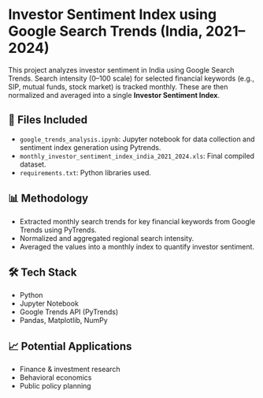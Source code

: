 # Investor Sentiment Index using Google Search Trends (India, 2021–2024)

This project analyzes investor sentiment in India using Google Search Trends. Search intensity (0–100 scale) for selected financial keywords (e.g., SIP, mutual funds, stock market) is tracked monthly. These are then normalized and averaged into a single **Investor Sentiment Index**.

## 📁 Files Included

- `google_trends_analysis.ipynb`: Jupyter notebook for data collection and sentiment index generation using Pytrends.
- `monthly_investor_sentiment_index_india_2021_2024.xls`: Final compiled dataset.
- `requirements.txt`: Python libraries used.

## 📊 Methodology

- Extracted monthly search trends for key financial keywords from Google Trends using PyTrends.
- Normalized and aggregated regional search intensity.
- Averaged the values into a monthly index to quantify investor sentiment.

## 🛠️ Tech Stack

- Python
- Jupyter Notebook
- Google Trends API (PyTrends)
- Pandas, Matplotlib, NumPy

## 📈 Potential Applications

- Finance & investment research
- Behavioral economics
- Public policy planning

